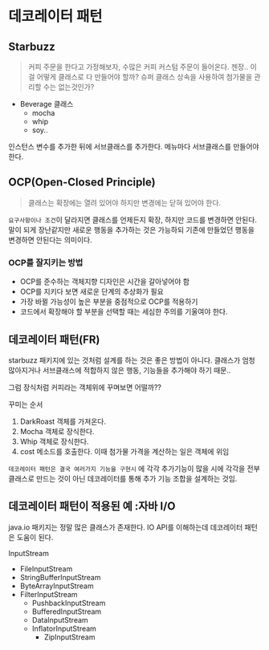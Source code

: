 # 데코레이터 패턴

## Starbuzz
> 커피 주문을 한다고 가정해보자, 수많은 커피 커스텀 주문이 들어온다. 젠장.. 이걸 어떻게 클래스로 다 만들어야 할까?
> 슈퍼 클래스 상속을 사용하여 첨가물을 관리할 수는 없는것인가?

- Beverage 클래스
  - mocha
  - whip
  - soy..

인스턴스 변수를 추가한 뒤에 서브클래스를 추가한다. 메뉴마다 서브클래스를 만들어야 한다.

## OCP(Open-Closed Principle)
> 클래스는 확장에는 열려 있어야 하지만 변경에는 닫혀 있어야 한다.

`요구사항이나 조건`이 달라지면 클래스를 언제든지 확장, 하지만 코드를 변경하면 안된다. 말이 되게 장난같지만 새로운 행동을 추가하는 것은 가능하되 기존에 
만들었던 행동을 변경하면 안된다는 의미이다.

### OCP를 잘지키는 방법

- OCP를 준수하는 객체지향 디자인은 시간을 갈아넣어야 함
- OCP를 지키다 보면 새로운 단계의 추상화가 필요
- 가장 바뀔 가능성이 높은 부분을 중점적으로 OCP를 적용하기
- 코드에서 확장해야 할 부분을 선택할 때는 세심한 주의를 기울여야 한다.

## 데코레이터 패턴(FR)
starbuzz 패키지에 있는 것처럼 설계를 하는 것은 좋은 방법이 아니다. 클래스가 엄청 많아지거나 서브클래스에 적합하지 않은 행동, 기능들을 추가해야 하기 때문..

그럼 장식처럼 커피라는 객체위에 꾸며보면 어떨까??

꾸미는 순서
1. DarkRoast 객체를 가져온다.
2. Mocha 객체로 장식한다.
3. Whip 객체로 장식한다.
4. cost 메소드를 호출한다. 이때 첨가물 가격을 계산하는 일은 객체에 위임

`데코레이터 패턴은 결국 여러가지 기능을 구현시` 에 각각 추가기능이 많을 시에 각각을 전부 클래스로 만드는 것이 아닌 데코레이터를 통해 추가 기능 조합을 설계하는 것임.

## 데코레이터 패턴이 적용된 예 :자바 I/O

java.io 패키지는 정말 많은 클래스가 존재한다. IO API를 이해하는데 데코레이터 패턴은 도움이 된다. 

InputStream
- FileInputStream
- StringBufferInputStream
- ByteArrayInputStream
- FilterInputStream
  - PushbackInputStream
  - BufferedInputStream
  - DataInputStream
  - InflatorInputStream
    - ZipInputStream


